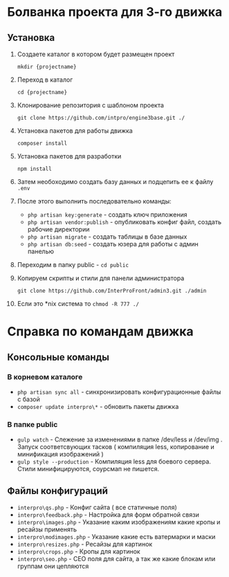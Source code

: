 # Болванка проекта для 3-го движка

## Установка

1. Создаете каталог в котором будет размещен проект

      `mkdir {projectname}`
2. Переход в каталог

    `cd {projectname}`
3. Клонирование репозитория с  шаблоном проекта

    `git clone https://github.com/intpro/engine3base.git ./`
4. Установка пакетов для работы движка

    `composer install`
5. Установка пакетов для разработки

    `npm install`
6. Затем необоходимо создать базу данных и подцепить ее к файлу `.env`

7. После этого выполнить последовательно команды:

    * `php artisan key:generate` - создать ключ приложения
    * `php artisan vendor:publish` - опубликовать конфиг файл, создать рабочие директории
    * `php artisan migrate` - создать таблицы в базе данных
    * `php artisan db:seed` - создать юзера для работы с админ панелью
8. Переходим в папку public - `cd public`

9. Копируем скрипты и стили для панели администратора

    `git clone https://github.com/InterProFront/admin3.git ./admin`

10. Если это *nix система  то
    `chmod -R 777 ./`

# Справка по командам движка

## Консольные команды

### В корневом каталоге

- `php artisan sync all` - синхронизировать конфигурационные файлы с базой
- `composer update interpro\*` - обновить пакеты движка

### В папке public

- `gulp watch` - Слежение за изменениями в папке /dev/less и /dev/img . Запуск соответсвующих тасков ( компиляция less, копирование и минификация изображений )
- `gulp style --production` - Компиляция less для боевого сервера. Стили минифицируются, соурсмап не пишется.

## Файлы конфигураций

- `interpro\qs.php` - Конфиг сайта ( все статичные поля)
- `interpro\feedback.php` - Настройка для форм обратной связи
- `interpro\images.php` -  Указание каким изображениям какие кропы и ресайзы применять
- `interpro\modimages.php` - Указание какие есть ватермарки и маски
- `interpro\resizes.php` - Ресайзы для картинок
- `interpro\crops.php` - Кропы для картинок
- `interpro\seo.php` - СЕО поля для сайта, а так же какие блокам или группам они цепляются